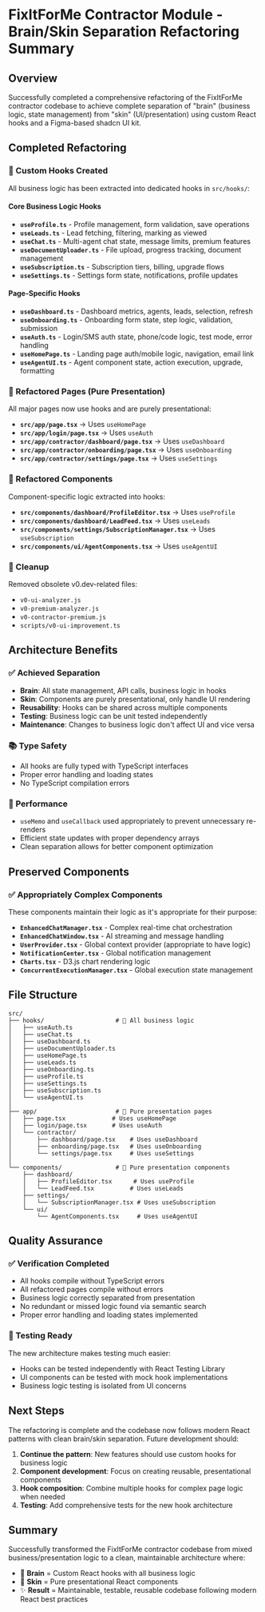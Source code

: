 # FixItForMe Contractor Module - Brain/Skin Separation Refactoring Summary

## Overview
Successfully completed a comprehensive refactoring of the FixItForMe contractor codebase to achieve complete separation of "brain" (business logic, state management) from "skin" (UI/presentation) using custom React hooks and a Figma-based shadcn UI kit.

## Completed Refactoring

### 🧠 Custom Hooks Created
All business logic has been extracted into dedicated hooks in `src/hooks/`:

#### Core Business Logic Hooks
- **`useProfile.ts`** - Profile management, form validation, save operations
- **`useLeads.ts`** - Lead fetching, filtering, marking as viewed
- **`useChat.ts`** - Multi-agent chat state, message limits, premium features
- **`useDocumentUploader.ts`** - File upload, progress tracking, document management
- **`useSubscription.ts`** - Subscription tiers, billing, upgrade flows
- **`useSettings.ts`** - Settings form state, notifications, profile updates

#### Page-Specific Hooks
- **`useDashboard.ts`** - Dashboard metrics, agents, leads, selection, refresh
- **`useOnboarding.ts`** - Onboarding form state, step logic, validation, submission
- **`useAuth.ts`** - Login/SMS auth state, phone/code logic, test mode, error handling
- **`useHomePage.ts`** - Landing page auth/mobile logic, navigation, email link
- **`useAgentUI.ts`** - Agent component state, action execution, upgrade, formatting

### 🎨 Refactored Pages (Pure Presentation)
All major pages now use hooks and are purely presentational:

- **`src/app/page.tsx`** → Uses `useHomePage`
- **`src/app/login/page.tsx`** → Uses `useAuth`
- **`src/app/contractor/dashboard/page.tsx`** → Uses `useDashboard`
- **`src/app/contractor/onboarding/page.tsx`** → Uses `useOnboarding`
- **`src/app/contractor/settings/page.tsx`** → Uses `useSettings`

### 🔧 Refactored Components
Component-specific logic extracted into hooks:

- **`src/components/dashboard/ProfileEditor.tsx`** → Uses `useProfile`
- **`src/components/dashboard/LeadFeed.tsx`** → Uses `useLeads`
- **`src/components/settings/SubscriptionManager.tsx`** → Uses `useSubscription`
- **`src/components/ui/AgentComponents.tsx`** → Uses `useAgentUI`

### 🧹 Cleanup
Removed obsolete v0.dev-related files:
- `v0-ui-analyzer.js`
- `v0-premium-analyzer.js`
- `v0-contractor-premium.js`
- `scripts/v0-ui-improvement.ts`

## Architecture Benefits

### ✅ Achieved Separation
- **Brain**: All state management, API calls, business logic in hooks
- **Skin**: Components are purely presentational, only handle UI rendering
- **Reusability**: Hooks can be shared across multiple components
- **Testing**: Business logic can be unit tested independently
- **Maintenance**: Changes to business logic don't affect UI and vice versa

### 📚 Type Safety
- All hooks are fully typed with TypeScript interfaces
- Proper error handling and loading states
- No TypeScript compilation errors

### 🎯 Performance
- `useMemo` and `useCallback` used appropriately to prevent unnecessary re-renders
- Efficient state updates with proper dependency arrays
- Clean separation allows for better component optimization

## Preserved Components

### ✅ Appropriately Complex Components
These components maintain their logic as it's appropriate for their purpose:

- **`EnhancedChatManager.tsx`** - Complex real-time chat orchestration
- **`EnhancedChatWindow.tsx`** - AI streaming and message handling
- **`UserProvider.tsx`** - Global context provider (appropriate to have logic)
- **`NotificationCenter.tsx`** - Global notification management
- **`Charts.tsx`** - D3.js chart rendering logic
- **`ConcurrentExecutionManager.tsx`** - Global execution state management

## File Structure

```
src/
├── hooks/                    # 🧠 All business logic
│   ├── useAuth.ts
│   ├── useChat.ts
│   ├── useDashboard.ts
│   ├── useDocumentUploader.ts
│   ├── useHomePage.ts
│   ├── useLeads.ts
│   ├── useOnboarding.ts
│   ├── useProfile.ts
│   ├── useSettings.ts
│   ├── useSubscription.ts
│   └── useAgentUI.ts
│
├── app/                      # 🎨 Pure presentation pages
│   ├── page.tsx             # Uses useHomePage
│   ├── login/page.tsx       # Uses useAuth
│   └── contractor/
│       ├── dashboard/page.tsx    # Uses useDashboard
│       ├── onboarding/page.tsx   # Uses useOnboarding
│       └── settings/page.tsx     # Uses useSettings
│
└── components/               # 🎨 Pure presentation components
    ├── dashboard/
    │   ├── ProfileEditor.tsx      # Uses useProfile
    │   └── LeadFeed.tsx          # Uses useLeads
    ├── settings/
    │   └── SubscriptionManager.tsx # Uses useSubscription
    └── ui/
        └── AgentComponents.tsx     # Uses useAgentUI
```

## Quality Assurance

### ✅ Verification Completed
- All hooks compile without TypeScript errors
- All refactored pages compile without errors
- Business logic correctly separated from presentation
- No redundant or missed logic found via semantic search
- Proper error handling and loading states implemented

### 🧪 Testing Ready
The new architecture makes testing much easier:
- Hooks can be tested independently with React Testing Library
- UI components can be tested with mock hook implementations
- Business logic testing is isolated from UI concerns

## Next Steps

The refactoring is complete and the codebase now follows modern React patterns with clean brain/skin separation. Future development should:

1. **Continue the pattern**: New features should use custom hooks for business logic
2. **Component development**: Focus on creating reusable, presentational components
3. **Hook composition**: Combine multiple hooks for complex page logic when needed
4. **Testing**: Add comprehensive tests for the new hook architecture

## Summary

Successfully transformed the FixItForMe contractor codebase from mixed business/presentation logic to a clean, maintainable architecture where:
- 🧠 **Brain** = Custom React hooks with all business logic
- 🎨 **Skin** = Pure presentational React components
- ✨ **Result** = Maintainable, testable, reusable codebase following modern React best practices
